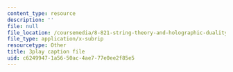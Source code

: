 ```yaml
---
content_type: resource
description: ''
file: null
file_location: /coursemedia/8-821-string-theory-and-holographic-duality-fall-2014/c62499471a5650ac4ae777e0ee2f85e5_oXsC9bjMJA4.srt
file_type: application/x-subrip
resourcetype: Other
title: 3play caption file
uid: c6249947-1a56-50ac-4ae7-77e0ee2f85e5
---
```

